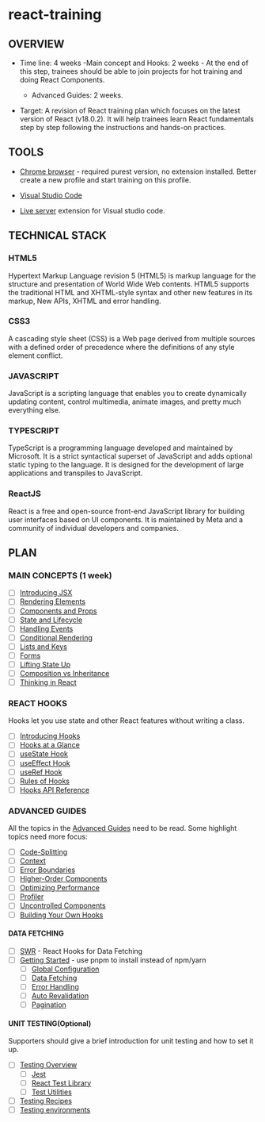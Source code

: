 # react-training



## OVERVIEW
- Time line: 4 weeks
    -Main concept and Hooks: 2 weeks
        - At the end of this step, trainees should be able to join projects for hot training and doing React Components.
    - Advanced Guides: 2 weeks.

- Target: A revision of React training plan which focuses on the latest version of React (v18.0.2). It will help trainees learn React fundamentals step by step following the instructions and hands-on practices.

## TOOLS
- [Chrome browser](https://www.google.com/chrome/) - required purest version, no extension installed. Better create a new profile and start training on this profile.
- [Visual Studio Code](https://code.visualstudio.com/)

- [Live server](https://marketplace.visualstudio.com/items?itemName=ritwickdey.LiveServer) extension for Visual studio code.

## TECHNICAL STACK

### HTML5
Hypertext Markup Language revision 5 (HTML5) is markup language for the structure and presentation of World Wide Web contents. HTML5 supports the traditional HTML and XHTML-style syntax and other new features in its markup, New APIs, XHTML and error handling.

### CSS3
A cascading style sheet (CSS) is a Web page derived from multiple sources with a defined order of precedence where the definitions of any style element conflict.

### JAVASCRIPT
JavaScript is a scripting language that enables you to create dynamically updating content, control multimedia, animate images, and pretty much everything else.

### TYPESCRIPT
TypeScript is a programming language developed and maintained by Microsoft. It is a strict syntactical superset of JavaScript and adds optional static typing to the language. It is designed for the development of large applications and transpiles to JavaScript.

### ReactJS
React is a free and open-source front-end JavaScript library for building user interfaces based on UI components. It is maintained by Meta and a community of individual developers and companies.

## PLAN

### MAIN CONCEPTS (1 week)
- [ ] [Introducing JSX](https://reactjs.org/docs/introducing-jsx.html)
- [ ] [Rendering Elements](https://reactjs.org/docs/rendering-elements.html)
- [ ] [Components and Props](https://reactjs.org/docs/components-and-props.html)
- [ ] [State and Lifecycle](https://reactjs.org/docs/state-and-lifecycle.html)
- [ ] [Handling Events](https://reactjs.org/docs/handling-events.html)
- [ ] [Conditional Rendering](https://reactjs.org/docs/conditional-rendering.html)
- [ ] [Lists and Keys](https://reactjs.org/docs/lists-and-keys.html)
- [ ] [Forms](https://reactjs.org/docs/forms.html)
- [ ] [Lifting State Up](https://reactjs.org/docs/lifting-state-up.html)
- [ ] [Composition vs Inheritance](https://reactjs.org/docs/composition-vs-inheritance.html)
- [ ] [Thinking in React](https://reactjs.org/docs/thinking-in-react.html)

### REACT HOOKS
Hooks let you use state and other React features without writing a class.
- [ ] [Introducing Hooks](https://reactjs.org/docs/hooks-intro.html)
- [ ] [Hooks at a Glance](https://reactjs.org/docs/hooks-overview.html)
- [ ] [useState Hook](https://reactjs.org/docs/hooks-state.html)
- [ ] [useEffect Hook](https://reactjs.org/docs/hooks-effect.html)
- [ ] [useRef Hook](https://reactjs.org/docs/hooks-reference.html#useref)
- [ ] [Rules of Hooks](https://reactjs.org/docs/hooks-rules.html)
- [ ] [Hooks API Reference](https://reactjs.org/docs/hooks-reference.html)

### ADVANCED GUIDES
All the topics in the [Advanced Guides](https://reactjs.org/docs/accessibility.html#:~:text=MAIN%20CONCEPTS-,ADVANCED%20GUIDES,-Accessibility) need to be read. Some highlight topics need more focus:

- [ ] [Code-Splitting](https://reactjs.org/docs/code-splitting.html)
- [ ] [Context](https://reactjs.org/docs/context.html)
- [ ] [Error Boundaries](https://reactjs.org/docs/error-boundaries.html)
- [ ] [Higher-Order Components](https://reactjs.org/docs/higher-order-components.html)
- [ ] [Optimizing Performance](https://reactjs.org/docs/optimizing-performance.html)
- [ ] [Profiler](https://reactjs.org/docs/profiler.html)
- [ ] [Uncontrolled Components](https://reactjs.org/docs/uncontrolled-components.html)
- [ ] [Building Your Own Hooks](https://reactjs.org/docs/hooks-custom.html)

#### DATA FETCHING
- [ ] [SWR](https://swr.vercel.app/) - React Hooks for Data Fetching
- [ ] [Getting Started](https://swr.vercel.app/docs/getting-started) - use pnpm to install instead of npm/yarn
    - [ ] [Global Configuration](https://swr.vercel.app/docs/global-configuration)
    - [ ] [Data Fetching](https://swr.vercel.app/docs/data-fetching)
    - [ ] [Error Handling](https://swr.vercel.app/docs/error-handling)
    - [ ] [Auto Revalidation](https://swr.vercel.app/docs/revalidation)
    - [ ] [Pagination](https://swr.vercel.app/docs/pagination)

#### UNIT TESTING(Optional)
Supporters should give a brief introduction for unit testing and how to set it up.
- [ ] [Testing Overview](https://reactjs.org/docs/testing.html)
    - [ ] [Jest](https://jestjs.io/)
    - [ ] [React Test Library](https://testing-library.com/docs/react-testing-library/intro/)
    - [ ] [Test Utilities](https://reactjs.org/docs/test-utils.html)
- [ ] [Testing Recipes](https://reactjs.org/docs/testing-recipes.html)
- [ ] [Testing environments](https://reactjs.org/docs/testing-environments.html)
